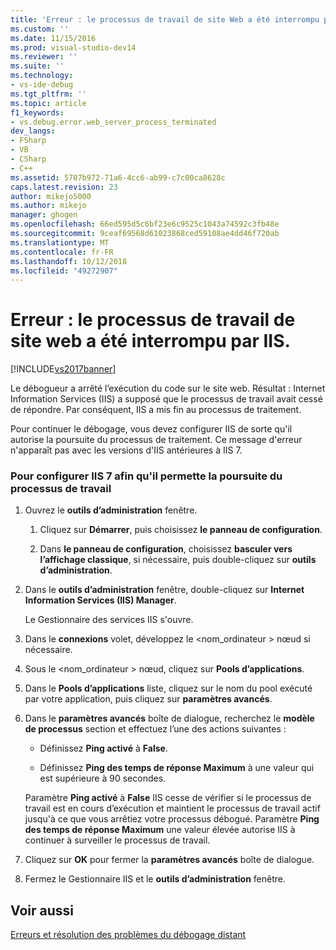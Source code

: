 ```yaml
---
title: 'Erreur : le processus de travail de site Web a été interrompu par IIS | Microsoft Docs'
ms.custom: ''
ms.date: 11/15/2016
ms.prod: visual-studio-dev14
ms.reviewer: ''
ms.suite: ''
ms.technology:
- vs-ide-debug
ms.tgt_pltfrm: ''
ms.topic: article
f1_keywords:
- vs.debug.error.web_server_process_terminated
dev_langs:
- FSharp
- VB
- CSharp
- C++
ms.assetid: 5707b972-71a6-4cc6-ab99-c7c00ca8628c
caps.latest.revision: 23
author: mikejo5000
ms.author: mikejo
manager: ghogen
ms.openlocfilehash: 66ed595d5c6bf23e6c9525c1043a74592c3fb48e
ms.sourcegitcommit: 9ceaf69568d61023868ced59108ae4dd46f720ab
ms.translationtype: MT
ms.contentlocale: fr-FR
ms.lasthandoff: 10/12/2018
ms.locfileid: "49272907"
---
```

# <a name="error-web-site-worker-process-has-been-terminated-by-iis"></a>Erreur : le processus de travail de site web a été interrompu par IIS.
[!INCLUDE[vs2017banner](../includes/vs2017banner.md)]

Le débogueur a arrêté l’exécution du code sur le site web. Résultat : Internet Information Services (IIS) a supposé que le processus de travail avait cessé de répondre. Par conséquent, IIS a mis fin au processus de traitement.  
  
 Pour continuer le débogage, vous devez configurer IIS de sorte qu'il autorise la poursuite du processus de traitement. Ce message d'erreur n'apparaît pas avec les versions d'IIS antérieures à IIS 7.  
  
### <a name="to-configure-iis-7-to-allow-the-worker-process-to-continue"></a>Pour configurer IIS 7 afin qu'il permette la poursuite du processus de travail  
  
1.  Ouvrez le **outils d’administration** fenêtre.  
  
    1.  Cliquez sur **Démarrer**, puis choisissez **le panneau de configuration**.  
  
    2.  Dans **le panneau de configuration**, choisissez **basculer vers l’affichage classique**, si nécessaire, puis double-cliquez sur **outils d’administration**.  
  
2.  Dans le **outils d’administration** fenêtre, double-cliquez sur **Internet Information Services (IIS) Manager**.  
  
     Le Gestionnaire des services IIS s'ouvre.  
  
3.  Dans le **connexions** volet, développez le \<nom_ordinateur > nœud si nécessaire.  
  
4.  Sous le \<nom_ordinateur > nœud, cliquez sur **Pools d’applications**.  
  
5.  Dans le **Pools d’applications** liste, cliquez sur le nom du pool exécuté par votre application, puis cliquez sur **paramètres avancés**.  
  
6.  Dans le **paramètres avancés** boîte de dialogue, recherchez le **modèle de processus** section et effectuez l’une des actions suivantes :  
  
    -   Définissez **Ping activé** à **False**.  
  
    -   Définissez **Ping des temps de réponse Maximum** à une valeur qui est supérieure à 90 secondes.  
  
     Paramètre **Ping activé** à **False** IIS cesse de vérifier si le processus de travail est en cours d’exécution et maintient le processus de travail actif jusqu'à ce que vous arrêtiez votre processus débogué. Paramètre **Ping des temps de réponse Maximum** une valeur élevée autorise IIS à continuer à surveiller le processus de travail.  
  
7.  Cliquez sur **OK** pour fermer la **paramètres avancés** boîte de dialogue.  
  
8.  Fermez le Gestionnaire IIS et le **outils d’administration** fenêtre.  
  
## <a name="see-also"></a>Voir aussi  
 [Erreurs et résolution des problèmes du débogage distant](../debugger/remote-debugging-errors-and-troubleshooting.md)



